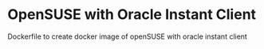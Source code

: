 # OpenSUSE with Oracle Instant Client
Dockerfile to create docker image of openSUSE with oracle instant client
